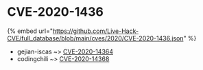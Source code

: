 # CVE-2020-1436
{% embed url="https://github.com/Live-Hack-CVE/full_database/blob/main/cves/2020/CVE-2020-1436.json" %}

* gejian-iscas ~> [CVE-2020-14364](https://www.alice-snow.ru/2020/database/cve-2020-1436/cve-2020-14364-gejian-iscas)
* codingchili ~> [CVE-2020-14368](https://www.alice-snow.ru/2020/database/cve-2020-1436/cve-2020-14368-codingchili)